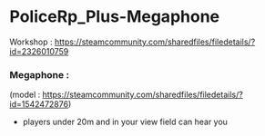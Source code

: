# PoliceRp_Plus-Megaphone

Workshop : https://steamcommunity.com/sharedfiles/filedetails/?id=2326010759

### Megaphone :
(model : https://steamcommunity.com/sharedfiles/filedetails/?id=1542472876)
- players under 20m and in your view field can hear you
